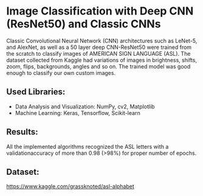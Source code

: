 # Image Classification with Deep CNN (ResNet50) and Classic CNNs

Classic Convolutional Neural Network (CNN) architectures such as LeNet-5, and AlexNet, as well as a 50 layer deep CNN-ResNet50 were trained from the scratch to classify images of AMERICAN SIGN LANGUAGE (ASL). The dataset collected from Kaggle had variations of images in brightness, shifts, zoom, flips, backgrounds, angles and so on.  The trained model was good enough to classify our own custom images.

## Used Libraries:
* Data Analysis and Visualization: NumPy, cv2, Matplotlib 
* Machine Learning: Keras, Tensorflow, Scikit-learn

## Results:
All the implemented algorithms recognized the ASL letters with a validationaccuracy of more than 0.98 (>98%) for proper number of epochs.

## Dataset:
https://www.kaggle.com/grassknoted/asl-alphabet
